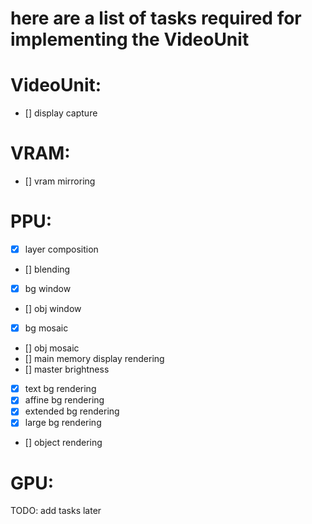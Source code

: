 # here are a list of tasks required for implementing the VideoUnit

# VideoUnit:
- [] display capture

# VRAM:
- [] vram mirroring

# PPU:
- [x] layer composition
- [] blending
- [x] bg window
- [] obj window
- [x] bg mosaic
- [] obj mosaic
- [] main memory display rendering
- [] master brightness
- [x] text bg rendering
- [x] affine bg rendering
- [x] extended bg rendering
- [x] large bg rendering
- [] object rendering

# GPU:
TODO: add tasks later